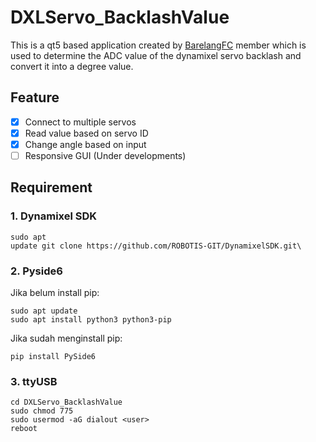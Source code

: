 # DXLServo_BacklashValue
This is a qt5 based application created by [BarelangFC](https://github.com/BarelangFC) member which is used to determine the ADC value of the dynamixel servo backlash and convert it into a degree value.

## Feature
- [x] Connect to multiple servos
- [x] Read value based on servo ID
- [x] Change angle based on input
- [ ] Responsive GUI (Under developments)

## Requirement
### 1. Dynamixel SDK
```
sudo apt 
update git clone https://github.com/ROBOTIS-GIT/DynamixelSDK.git\ 
```

### 2. Pyside6
Jika belum install pip:
```
sudo apt update
sudo apt install python3 python3-pip
```

Jika sudah menginstall pip:
```
pip install PySide6
```
### 3. ttyUSB
```
cd DXLServo_BacklashValue
sudo chmod 775 
sudo usermod -aG dialout <user>
reboot

```
